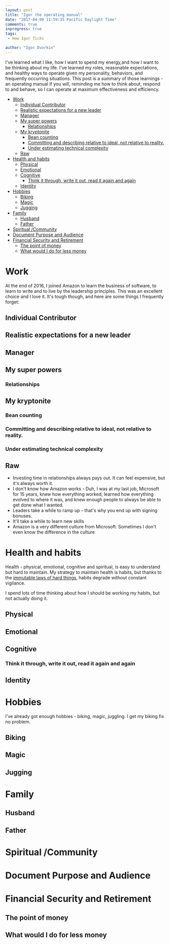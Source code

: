 ```yaml
---
layout: post
title: "Igor the operating manual"
date: "2017-04-09 11:59:35 Pacific Daylight Time"
comments: true
inprogress: true
tags: 
 - How Igor Ticks

author: "Igor Dvorkin"
---
```


I've learned what I like, how I want to spend my energy,and how I want to be thinking about my life. I've learned my roles, reasonable expectations, and healthy ways to operate given my personality, behaviors, and frequently occurring situations.  This post is a summary of those learnings - an operating manual if you will, reminding me how to think about, respond to and behave, so I can operate at maximum effectiveness and efficiency.

<!-- TOC -->

- [Work](#work)
    - [Individual Contributor](#individual-contributor)
    - [Realistic expectations for a new leader](#realistic-expectations-for-a-new-leader)
    - [Manager](#manager)
    - [My super powers](#my-super-powers)
        - [Relationships](#relationships)
    - [My kryptonite](#my-kryptonite)
        - [Bean counting](#bean-counting)
        - [Committing and describing relative to ideal, not relative to reality.](#committing-and-describing-relative-to-ideal-not-relative-to-reality)
        - [Under estimating technical complexity](#under-estimating-technical-complexity)
    - [Raw](#raw)
- [Health and habits](#health-and-habits)
    - [Physical](#physical)
    - [Emotional](#emotional)
    - [Cognitive](#cognitive)
        - [Think it through, write it out, read it again and again](#think-it-through-write-it-out-read-it-again-and-again)
    - [Identity](#identity)
- [Hobbies](#hobbies)
    - [Biking](#biking)
    - [Magic](#magic)
    - [Jugging](#jugging)
- [Family](#family)
    - [Husband](#husband)
    - [Father](#father)
- [Spiritual /Community](#spiritual-community)
- [Document Purpose and Audience](#document-purpose-and-audience)
- [Financial Security and Retirement](#financial-security-and-retirement)
    - [The point of money](#the-point-of-money)
    - [What would I do for less money](#what-would-i-do-for-less-money)

<!-- /TOC -->

# Work

At the end of 2016, I joined Amazon to learn the business of software, to learn to write and to live by the leadership principles. This was an excellent choice and I love it. It's tough though, and here are some things I frequently forget:


## Individual Contributor

## Realistic expectations for a new leader

## Manager


## My super powers

### Relationships

## My kryptonite

### Bean counting

### Committing and describing relative to ideal, not relative to reality.

### Under estimating technical complexity


## Raw
* Investing time in relationships always pays out. It can feel expensive, but it's always worth it.
* I don't know how Amazon works - Duh, I was at my last job, Microsoft for 15 years, knew how everything worked, learned how everything evolved to where it was, and knew enough people to always be able to get done what I wanted.
* Leaders take a while to ramp up - that's why you end up with signing bonuses.
* It'll take a while to learn new skills
* Amazon is a very different culture from Microsoft. Sometimes I don't even know the difference in the culture

# Health and habits

Health - physical, emotional, cognitive and spiritual, is easy to understand but hard to maintain. My strategy to maintain health is habits, but thanks to the [immutable laws of hard things](http://~/Immutable-Laws-Of-Hard), habits degrade without constant vigilance.

I spend lots of time thinking about how I should be working my habits, but not actually doing it.

## Physical

## Emotional

## Cognitive

### Think it through, write it out, read it again and again 

## Identity


# Hobbies

I've already got enough hobbies - biking, magic, juggling.  I get my biking fix no problem.

## Biking

## Magic

## Jugging

# Family

## Husband

## Father

# Spiritual /Community

# Document Purpose and Audience

# Financial Security and Retirement

## The point of money

## What would I do for less money
